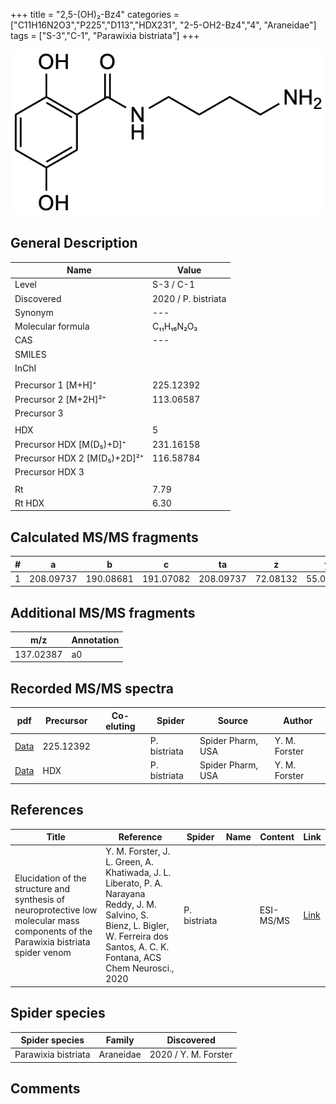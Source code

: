 +++
title = "2,5-(OH)₂-Bz4"
categories = ["C11H16N2O3","P225","D113","HDX231",
"2-5-OH2-Bz4","4",
"Araneidae"]
tags = ["S-3","C-1",
"Parawixia bistriata"]
+++

![](/img/2-5-OH2-Bz4.png)

## General Description

| Name                       | Value              |
|----------------------------|--------------------|
| Level                      | S-3 / C-1          |
| Discovered                 | 2020 / P. bistriata |
| Synonym                    | ---                |
| Molecular formula          | C₁₁H₁₆N₂O₃                   |
| CAS                        | ---                |
| SMILES |   |
| InChI  |   |
|                            |                    |
| Precursor 1 [M+H]⁺         | 225.12392                   |
| Precursor 2 [M+2H]²⁺       | 113.06587                   |
| Precursor 3                |                    |
|                            |                    |
| HDX                        | 5                   |
| Precursor HDX   [M(D₅)+D]⁺   | 231.16158                   |
| Precursor HDX 2 [M(D₅)+2D]²⁺ | 116.58784                   |
| Precursor HDX 3            |                    |
|                            |                    |
| Rt                         | 7.79                   |
| Rt HDX                     | 6.30                   |

## Calculated MS/MS fragments

| # | a         | b         | c         | ta        | z         | y         | tz        |
|---|-----------|-----------|-----------|-----------|-----------|-----------|-----------|
| 1 | 208.09737 | 190.08681 | 191.07082 | 208.09737 | 72.08132 | 55.05477 | 89.10787 |

## Additional MS/MS fragments

| m/z       | Annotation |
|-----------|------------|
| 137.02387 | a0         |

## Recorded MS/MS spectra

| pdf                                             | Precursor | Co-eluting | Spider      | Source                       | Author        |
|-------------------------------------------------|-----------|------------|-------------|------------------------------|---------------|
| [Data](/pdf/P-bistriata/225_2-5-OH2-Bz4_Pb.pdf) | 225.12392 |           | P. bistriata | Spider Pharm, USA | Y. M. Forster |
| [Data](/pdf/P-bistriata/225_2-5-OH2-Bz4_Pb_HDX.pdf) | HDX |           | P. bistriata | Spider Pharm, USA | Y. M. Forster |


## References

| Title | Reference | Spider | Name | Content | Link |
|-------|-----------|--------|------|---------|------|
| Elucidation of the structure and synthesis of neuroprotective low molecular mass components of the Parawixia bistriata spider venom      | Y. M. Forster, J. L. Green, A. Khatiwada, J. L. Liberato, P. A. Narayana Reddy, J. M. Salvino, S. Bienz, L. Bigler, W. Ferreira dos Santos, A. C. K. Fontana, ACS Chem Neurosci., 2020          | P. bistriata       |      | ESI-MS/MS        | [Link](https://pubs.acs.org/doi/10.1021/acschemneuro.0c00007)     |

## Spider species

| Spider species     | Family     | Discovered           |
|--------------------|------------|----------------------|
| Parawixia bistriata | Araneidae | 2020 / Y. M. Forster |


## Comments